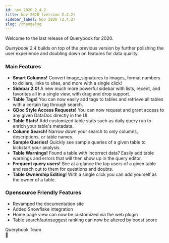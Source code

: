 ```yaml
---
id: nov_2020_2_4_2
title: Nov 2020 (version 2.4.2)
sidebar_label: Nov 2020 (2.4.2)
slug: /changelog
---
```


Welcome to the last release of Querybook for 2020.

_Querybook 2.4_ builds on top of the previous version by further polishing the user experience and doubling down on features for data quality.

### Main Features

-   **Smart Columns!** Convert image_signatures to images, format numbers to dollars, links to sites, and more with a single click!
-   **Sidebar 2.0!** A new much more powerful sidebar with lists, recent, and favorites all in a single view, with drag and drop support.
-   **Table Tags!** You can now easily add tags to tables and retrieve all tables with a certain tag through search.
-   **GDoc Style Access Requests!** You can now request and grant access to any given DataDoc directly in the UI.
-   **Table Stats!** Add customized table stats such as daily query run to enrich your table's metadata.
-   **Column Search!** Narrow down your search to only columns, descriptions, or table names.
-   **Sample Queries!** Quickly see sample queries of a given table to kickstart your analysis.
-   **Table Warnings!** Found a table with incorrect data? Easily add table warnings and errors that will then show up in the query editor.
-   **Frequent query users!** See at a glance the top users of a given table and reach out to them for questions and doubts.
-   **Table Ownership Editing!** With a single click you can add yourself as the owner of a table.

### Opensource Friendly Features

-   Revamped the documentation site
-   Added Snowflake integration
-   Home page view can now be customized via the web plugin
-   Table search/autosuggest ranking can now be altered by boost score

Querybook Team<br/>
🚀
